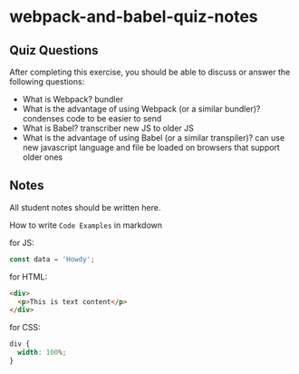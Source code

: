# webpack-and-babel-quiz-notes

## Quiz Questions

After completing this exercise, you should be able to discuss or answer the following questions:

- What is Webpack?
  bundler
- What is the advantage of using Webpack (or a similar bundler)?
  condenses code to be easier to send
- What is Babel?
  transcriber new JS to older JS
- What is the advantage of using Babel (or a similar transpiler)?
  can use new javascript language and file be loaded on browsers that support older ones

## Notes

All student notes should be written here.

How to write `Code Examples` in markdown

for JS:

```js
const data = 'Howdy';
```

for HTML:

```html
<div>
  <p>This is text content</p>
</div>
```

for CSS:

```css
div {
  width: 100%;
}
```
